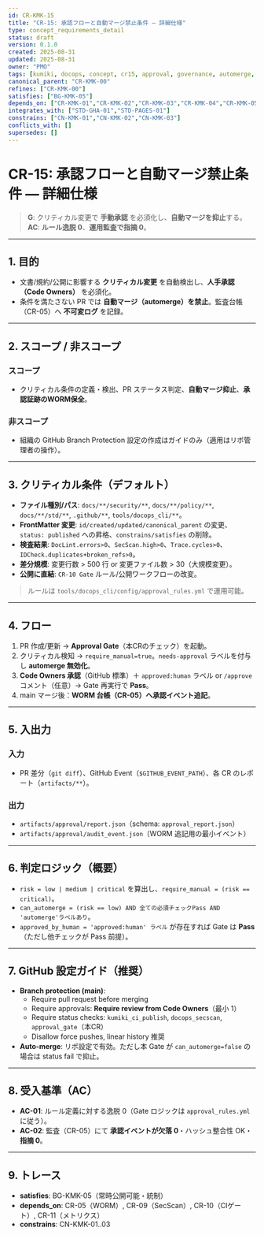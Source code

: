 ```yaml
---
id: CR-KMK-15
title: "CR-15: 承認フローと自動マージ禁止条件 — 詳細仕様"
type: concept_requirements_detail
status: draft
version: 0.1.0
created: 2025-08-31
updated: 2025-08-31
owner: "PMO"
tags: [kumiki, docops, concept, cr15, approval, governance, automerge, compliance]
canonical_parent: "CR-KMK-00"
refines: ["CR-KMK-00"]
satisfies: ["BG-KMK-05"]
depends_on: ["CR-KMK-01","CR-KMK-02","CR-KMK-03","CR-KMK-04","CR-KMK-05","CR-KMK-06","CR-KMK-07","CR-KMK-08","CR-KMK-09","CR-KMK-10","CR-KMK-11","CR-KMK-12","CR-KMK-13","CR-KMK-14"]
integrates_with: ["STD-GHA-01","STD-PAGES-01"]
constrains: ["CN-KMK-01","CN-KMK-02","CN-KMK-03"]
conflicts_with: []
supersedes: []
---
```


# CR-15: 承認フローと自動マージ禁止条件 — 詳細仕様

> **G**: クリティカル変更で **手動承認** を必須化し、**自動マージを抑止**する。  
> **AC**: **ルール逸脱 0**、**運用監査で指摘 0**。

---

## 1. 目的
- 文書/規約/公開に影響する **クリティカル変更** を自動検出し、**人手承認（Code Owners）** を必須化。  
- 条件を満たさない PR では **自動マージ（automerge）を禁止**。監査台帳（CR-05）へ **不可変ログ** を記録。

---

## 2. スコープ / 非スコープ
### スコープ
- クリティカル条件の定義・検出、PR ステータス判定、**自動マージ抑止**、**承認証跡のWORM保全**。

### 非スコープ
- 組織の GitHub Branch Protection 設定の作成はガイドのみ（適用はリポ管理者の操作）。

---

## 3. クリティカル条件（デフォルト）
- **ファイル種別/パス**: `docs/**/security/**`, `docs/**/policy/**`, `docs/**/std/**`, `.github/**`, `tools/docops_cli/**`。  
- **FrontMatter 変更**: `id/created/updated/canonical_parent` の変更、`status: published` への昇格、`constrains/satisfies` の削除。  
- **検査結果**: `DocLint.errors>0`、`SecScan.high>0`、`Trace.cycles>0`、`IDCheck.duplicates+broken_refs>0`。  
- **差分規模**: 変更行数 > 500 行 or 変更ファイル数 > 30（大規模変更）。  
- **公開に直結**: `CR-10 Gate` ルール/公開ワークフローの改変。

> ルールは `tools/docops_cli/config/approval_rules.yml` で運用可能。

---

## 4. フロー
1. PR 作成/更新 → **Approval Gate**（本CRのチェック）を起動。  
2. クリティカル検知 → `require_manual=true`。`needs-approval` ラベルを付与し **automerge 無効化**。  
3. **Code Owners 承認**（GitHub 標準）＋ `approved:human` ラベル or `/approve` コメント（任意）→ Gate 再実行で **Pass**。  
4. main マージ後：**WORM 台帳（CR-05）へ承認イベント追記**。

---

## 5. 入出力
### 入力
- PR 差分（`git diff`）、GitHub Event（`$GITHUB_EVENT_PATH`）、各 CR のレポート（`artifacts/**`）。
### 出力
- `artifacts/approval/report.json`（schema: `approval_report.json`）  
- `artifacts/approval/audit_event.json`（WORM 追記用の最小イベント）

---

## 6. 判定ロジック（概要）
- `risk = low | medium | critical` を算出し、`require_manual = (risk == critical)`。  
- `can_automerge = (risk == low) AND 全ての必須チェックPass AND 'automerge'ラベルあり`。  
- `approved_by_human = 'approved:human' ラベル` が存在すれば Gate は **Pass**（ただし他チェックが Pass 前提）。

---

## 7. GitHub 設定ガイド（推奨）
- **Branch protection (main)**:  
  - Require pull request before merging  
  - Require approvals: **Require review from Code Owners**（最小 1）  
  - Require status checks: `kumiki_ci_publish`, `docops_secscan`, `approval_gate`（本CR）  
  - Disallow force pushes, linear history 推奨  
- **Auto-merge**: リポ設定で有効。ただし本 Gate が `can_automerge=false` の場合は status fail で抑止。

---

## 8. 受入基準（AC）
- **AC-01**: ルール定義に対する逸脱 0（Gate ロジックは `approval_rules.yml` に従う）。  
- **AC-02**: 監査（CR-05）にて **承認イベントが欠落 0**・ハッシュ整合性 OK・**指摘 0**。

---

## 9. トレース
- **satisfies**: BG-KMK-05（常時公開可能・統制）  
- **depends_on**: CR-05（WORM）, CR-09（SecScan）, CR-10（CIゲート）, CR-11（メトリクス）  
- **constrains**: CN-KMK-01..03
